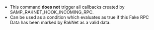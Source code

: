* This command **does not** trigger all callbacks created by SAMP_RAKNET_HOOK_INCOMING_RPC.
* Can be used as a condition which evaluates as true if this Fake RPC Data has been marked by RakNet as a valid data.